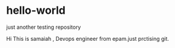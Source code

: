 # hello-world
just another testing repository

Hi This is samaiah , Devops engineer from epam.just prctising git.

